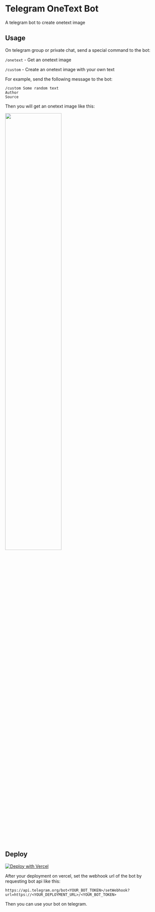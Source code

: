 # Telegram OneText Bot

A telegram bot to create onetext image

## Usage

On telegram group or private chat, send a special command to the bot:

`/onetext` - Get an onetext image

`/custom` - Create an onetext image with your own text

For example, send the following message to the bot:

```
/custom Some random text
Author
Source
```

Then you will get an onetext image like this:

<img src="https://user-images.githubusercontent.com/19994286/182917358-8c3c9efe-509a-4f47-b2ff-67f55afd432b.jpg" width="60%" height="60%">

## Deploy

[![Deploy with Vercel](https://vercel.com/button)](https://vercel.com/new/clone?repository-url=https%3A%2F%2Fgithub.com%2FXiaoMengXinX%2FTelegram-OneText-bot)

After your deployment on vercel, set the webhook url of the bot by requesting bot api like this:

```
https://api.telegram.org/bot<YOUR_BOT_TOKEN>/setWebhook?url=https://<YOUR_DEPLOYMENT_URL>/<YOUR_BOT_TOKEN>
```

Then you can use your bot on telegram.
